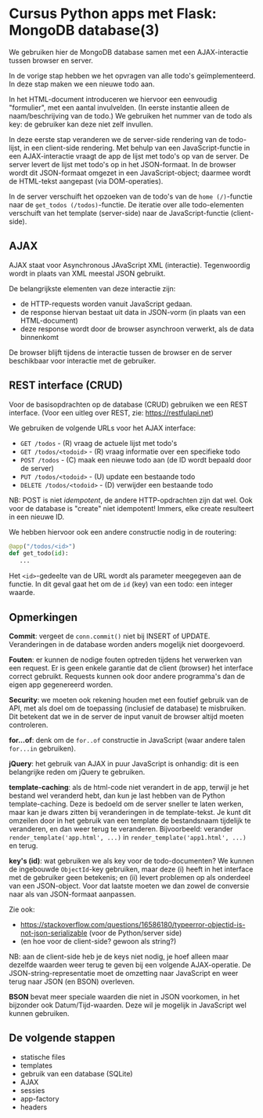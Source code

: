 Cursus Python apps met Flask: MongoDB database(3)
================================================

We gebruiken hier de MongoDB database samen met een AJAX-interactie tussen browser en server.

In de vorige stap hebben we het opvragen van alle todo's geïmplementeerd.
In deze stap maken we een nieuwe todo aan.

In het HTML-document introduceren we hiervoor een eenvoudig "formulier",
met een aantal invulvelden. 
(In eerste instantie alleen de naam/beschrijving van de todo.)
We gebruiken het nummer van de todo als key: de gebruiker kan deze niet zelf invullen.


In deze eerste stap veranderen we de server-side rendering van de todo-lijst,
in een client-side rendering.
Met behulp van een JavaScript-functie in een AJAX-interactie vraagt de app de lijst met todo's op van de server.
De server levert de lijst met todo's op in het JSON-formaat.
In de browser wordt dit JSON-formaat omgezet in een JavaScript-object;
daarmee wordt de HTML-tekst aangepast (via DOM-operaties).

In de server verschuift het opzoeken van de todo's van de `home (/)`-functie naar de `get_todos (/todos)`-functie.
De iteratie over alle todo-elementen verschuift van het template (server-side) naar de JavaScript-functie (client-side).

AJAX
----

AJAX staat voor Asynchronous JAvaScript XML (interactie).
Tegenwoordig wordt in plaats van XML meestal JSON gebruikt.

De belangrijkste elementen van deze interactie zijn:

* de HTTP-requests worden vanuit JavaScript gedaan.
* de response hiervan bestaat uit data in JSON-vorm (in plaats van een HTML-document)
* deze response wordt door de browser asynchroon verwerkt, als de data binnenkomt

De browser blijft tijdens de interactie tussen de browser en de server beschikbaar voor interactie met de gebruiker.

REST interface (CRUD)
---------------------

Voor de basisopdrachten op de database (CRUD) gebruiken we een REST interface.
(Voor een uitleg over REST, zie: https://restfulapi.net)

We gebruiken de volgende URLs voor het AJAX interface:

* `GET /todos` - (R) vraag de actuele lijst met todo's
* `GET /todos/<todoid>` - (R) vraag informatie over een specifieke todo
* `POST /todos` - (C) maak een nieuwe todo aan (de ID wordt bepaald door de server)
* `PUT /todos/<todoid>` - (U) update een bestaande todo
* `DELETE /todos/<todoid>` - (D) verwijder een bestaande todo

NB: POST is niet *idempotent*, de andere HTTP-opdrachten zijn dat wel.
Ook voor de database is "create" niet idempotent!
Immers, elke create resulteert in een nieuwe ID.

We hebben hiervoor ook een andere constructie nodig in de routering:

```Python
@app("/todos/<id>")
def get_todo(id):
   ...
```

Het `<id>`-gedeelte van de URL wordt als parameter meegegeven aan de functie.
In dit geval gaat het om de `id` (key) van een todo: een integer waarde.


Opmerkingen
-----------

**Commit**: vergeet de `conn.commit()` niet bij INSERT of UPDATE.
Veranderingen in de database worden anders mogelijk niet doorgevoerd.

**Fouten**: er kunnen de nodige fouten optreden tijdens het verwerken van een request.
Er is geen enkele garantie dat de client (browser) het interface correct gebruikt.
Requests kunnen ook door andere programma's dan de eigen app gegenereerd worden.

**Security**: we moeten ook rekening houden met een foutief gebruik van de API,
met als doel om de toepassing (inclusief de database) te misbruiken.
Dit betekent dat we in de server de input vanuit de browser altijd moeten controleren.

**for...of**: denk om de `for..of` constructie in JavaScript 
(waar andere talen `for...in` gebruiken).

**jQuery**: het gebruik van AJAX in puur JavaScript is onhandig:
dit is een belangrijke reden om jQuery te gebruiken.

**template-caching**: als de html-code niet verandert in de app, 
terwijl je het bestand wel veranderd hebt, dan kun je last hebben van de Python template-caching.
Deze is bedoeld om de server sneller te laten werken,
maar kan je dwars zitten bij veranderingen in de template-tekst.
Je kunt dit omzeilen door in het gebruik van een template de bestandsnaam tijdelijk te veranderen,
en dan weer terug te veranderen.
Bijvoorbeeld: verander `render_template('app.html', ...)` in `render_template('app1.html', ...)` en terug.

**key's (id)**: wat gebruiken we als key voor de todo-documenten?
We kunnen de ingebouwde `ObjectId`-key gebruiken, 
maar deze (i) heeft in het interface met de gebruiker geen betekenis;
en (ii) levert problemen op als onderdeel van een JSON-object.
Voor dat laatste moeten we dan zowel de conversie naar als van JSON-formaat aanpassen. 

Zie ook:

* https://stackoverflow.com/questions/16586180/typeerror-objectid-is-not-json-serializable (voor de Python/server side)
* (en hoe voor de client-side? gewoon als string?)

NB: aan de client-side heb je de keys niet nodig, je hoef alleen maar dezelfde waarden weer terug te geven bij een volgende AJAX-operatie.
De JSON-string-representatie moet de omzetting naar JavaScript en weer terug naar JSON (en BSON) overleven.

**BSON** bevat meer speciale waarden die niet in JSON voorkomen,
in het bijzonder ook Datum/Tijd-waarden. 
Deze wil je mogelijk in JavaScript wel kunnen gebruiken.

De volgende stappen
-------------------

* statische files
* templates
* gebruik van een database (SQLite)
* AJAX
* sessies
* app-factory
* headers
